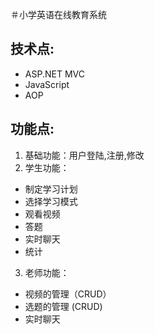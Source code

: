 ＃小学英语在线教育系统

## 技术点:
* ASP.NET MVC
* JavaScript
* AOP

## 功能点:
1. 基础功能：用户登陆,注册,修改
2. 学生功能：
* 制定学习计划
* 选择学习模式
* 观看视频
* 答题
* 实时聊天
* 统计
3. 老师功能：
* 视频的管理（CRUD）
* 选题的管理 (CRUD)
* 实时聊天
